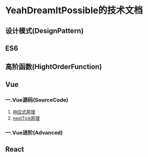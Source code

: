 # YeahDreamItPossible的技术文档

## 

## 设计模式(DesignPattern)

## ES6

## 高阶函数(HightOrderFunction)

## Vue

### 一.Vue源码(SourceCode)
1. [响应式原理](https://github.com/YeahDreamItPossible/StepFurtureInJS/blob/main/Vue/SourceCode/Reactive/README.md)
2. [nextTick原理](https://github.com/YeahDreamItPossible/StepFurtureInJS/blob/main/Vue/SourceCode/NextTick/index.js)
### 一.Vue进阶(Advanced)

## React